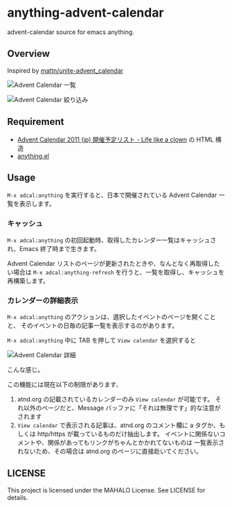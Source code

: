# anything-advent-calendar

advent-calendar source for emacs anything.

## Overview

Inspired by [mattn/unite-advent_calendar](https://github.com/mattn/unite-advent_calendar)

![Advent Calendar 一覧](https://cacoo.com/diagrams/OqEoMKi0jazsMS9H-B8B71.png)

![Advent Calendar 絞り込み](https://cacoo.com/diagrams/OqEoMKi0jazsMS9H-F1A26.png)

## Requirement

- [Advent Calendar 2011 (jp) 開催予定リスト - Life like a clown](http://d.hatena.ne.jp/tt_clown/20111110/advent_calendar_2011_jp) の HTML 構造
- [anything.el](http://www.emacswiki.org/emacs/Anything)

## Usage

`M-x adcal:anything` を実行すると、日本で開催されている Advent Calendar 一覧を表示します。

### キャッシュ

`M-x adcal:anything` の初回起動時、取得したカレンダー一覧はキャッシュされ、Emacs 終了時まで生きます。

Advent Calendar リストのページが更新されたときや、なんとなく再取得したい場合は
`M-x adcal:anything-refresh` を行うと、一覧を取得し、キャッシュを再構築します。

### カレンダーの詳細表示
`M-x adcal:anything` のアクションは、選択したイベントのページを開くことと、
そのイベントの日毎の記事一覧を表示するのがあります。

`M-x adcal:anything` 中に TAB を押して `View calendar` を選択すると

![Advent Calendar 詳細](https://cacoo.com/diagrams/OqEoMKi0jazsMS9H-FE951.png)

こんな感じ。

この機能には現在以下の制限があります、

1. atnd.org の記載されているカレンダーのみ `View calendar` が可能です。
   それ以外のページだと、Message バッファに「それは無理です」的な注意がされます
2. `View calendar` で表示される記事は、atnd.org のコメント欄に
   a タグか、もしくは http/https が載っているものだけ抽出します。
   イベントに関係ないコメントや、関係があってもリンクがちゃんとかかれてないものは
   一覧表示されないため、その場合は atnd.org のページに直接赴いてください。



## LICENSE

This project is licensed under the MAHALO License. See LICENSE for details.
